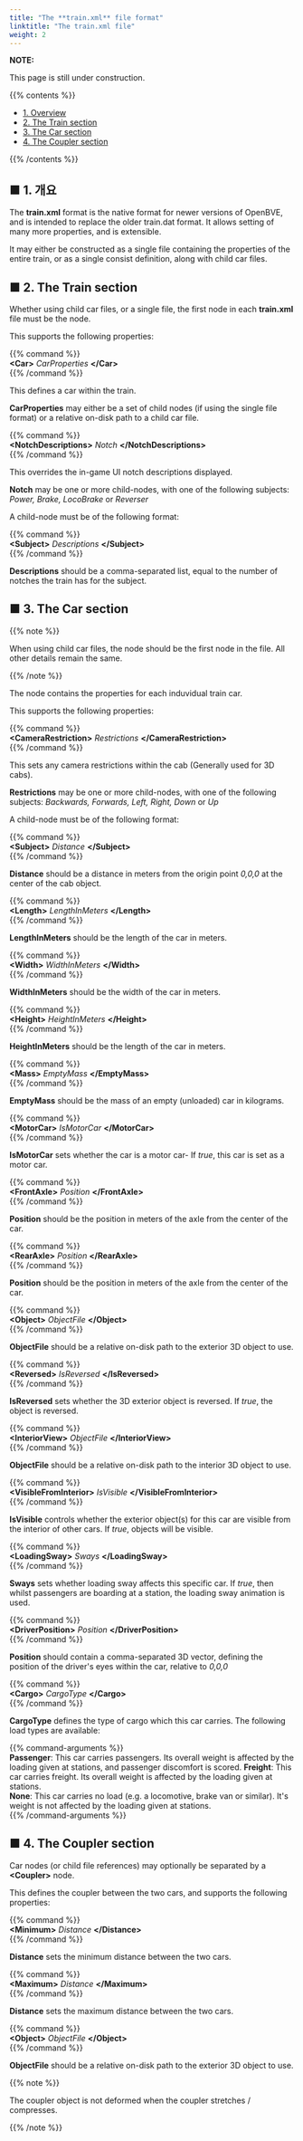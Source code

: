 ```yaml
---
title: "The **train.xml** file format"
linktitle: "The train.xml file"
weight: 2
---
```


**NOTE:**

This page is still under construction.

{{% contents %}}

- [1. Overview](#overview)
- [2. The Train section](#train)
- [3. The Car section](#car)
- [4. The Coupler section](#coupler)

{{% /contents %}}

## <a name="overview"></a>■ 1. 개요

The **train.xml** format is the native format for newer versions of OpenBVE, and is intended to replace the older train.dat format. It allows setting of many more properties, and is extensible.

It may either be constructed as a single file containing the properties of the entire train, or as a single consist definition, along with child car files.

## <a name="train"></a>■ 2. The Train section

Whether using child car files, or a single file, the first node in each **train.xml** file must be the **<Train>** node.

This supports the following properties:

{{% command %}}  
**\<Car>** *CarProperties* **\</Car>**  
{{% /command %}}

This defines a car within the train.

**CarProperties** may either be a set of child nodes (if using the single file format) or a relative on-disk path to a child car file.

{{% command %}}  
**\<NotchDescriptions>** *Notch* **\</NotchDescriptions>**  
{{% /command %}}

This overrides the in-game UI notch descriptions displayed.

**Notch** may be one or more child-nodes, with one of the following subjects: *Power, Brake, LocoBrake* or *Reverser*

A child-node must be of the following format:

{{% command %}}  
**\<Subject>** *Descriptions* **\</Subject>**  
{{% /command %}}

**Descriptions** should be a comma-separated list, equal to the number of notches the train has for the subject.

## <a name="car"></a>■ 3. The Car section

{{% note %}}

When using child car files, the **<Car>** node should be the first node in the file. All other details remain the same.

{{% /note %}}

The **<Car>** node contains the properties for each induvidual train car.

This supports the following properties:

{{% command %}}  
**\<CameraRestriction>** *Restrictions* **\</CameraRestriction>**  
{{% /command %}}

This sets any camera restrictions within the cab (Generally used for 3D cabs).

**Restrictions** may be one or more child-nodes, with one of the following subjects: *Backwards, Forwards, Left, Right, Down* or *Up*

A child-node must be of the following format:

{{% command %}}  
**\<Subject>** *Distance* **\</Subject>**  
{{% /command %}}

**Distance** should be a distance in meters from the origin point *0,0,0* at the center of the cab object.

{{% command %}}  
**\<Length>** *LengthInMeters* **\</Length>**  
{{% /command %}}

**LengthInMeters** should be the length of the car in meters.

{{% command %}}  
**\<Width>** *WidthInMeters* **\</Width>**  
{{% /command %}}

**WidthInMeters** should be the width of the car in meters.

{{% command %}}  
**\<Height>** *HeightInMeters* **\</Height>**  
{{% /command %}}

**HeightInMeters** should be the length of the car in meters.

{{% command %}}  
**\<Mass>** *EmptyMass* **\</EmptyMass>**  
{{% /command %}}

**EmptyMass** should be the mass of an empty (unloaded) car in kilograms.

{{% command %}}  
**\<MotorCar>** *IsMotorCar* **\</MotorCar>**  
{{% /command %}}

**IsMotorCar** sets whether the car is a motor car- If *true*, this car is set as a motor car.

{{% command %}}  
**\<FrontAxle>** *Position* **\</FrontAxle>**  
{{% /command %}}

**Position** should be the position in meters of the axle from the center of the car.

{{% command %}}  
**\<RearAxle>** *Position* **\</RearAxle>**  
{{% /command %}}

**Position** should be the position in meters of the axle from the center of the car.

{{% command %}}  
**\<Object>** *ObjectFile* **\</Object>**  
{{% /command %}}

**ObjectFile** should be a relative on-disk path to the exterior 3D object to use.

{{% command %}}  
**\<Reversed>** *IsReversed* **\</IsReversed>**  
{{% /command %}}

**IsReversed** sets whether the 3D exterior object is reversed. If *true*, the object is reversed.

{{% command %}}  
**\<InteriorView>** *ObjectFile* **\</InteriorView>**  
{{% /command %}}

**ObjectFile** should be a relative on-disk path to the interior 3D object to use.

{{% command %}}  
**\<VisibleFromInterior>** *IsVisible* **\</VisibleFromInterior>**  
{{% /command %}}

**IsVisible** controls whether the exterior object(s) for this car are visible from the interior of other cars. If *true*, objects will be visible.

{{% command %}}  
**\<LoadingSway>** *Sways* **\</LoadingSway>**  
{{% /command %}}

**Sways** sets whether loading sway affects this specific car. If *true*, then whilst passengers are boarding at a station, the loading sway animation is used.

{{% command %}}  
**\<DriverPosition>** *Position* **\</DriverPosition>**  
{{% /command %}}

**Position** should contain a comma-separated 3D vector, defining the position of the driver's eyes within the car, relative to *0,0,0*

{{% command %}}  
**\<Cargo>** *CargoType* **\</Cargo>**  
{{% /command %}}

**CargoType** defines the type of cargo which this car carries. The following load types are available:

{{% command-arguments %}}  
**Passenger**: This car carries passengers. Its overall weight is affected by the loading given at stations, and passenger discomfort is scored.
**Freight**: This car carries freight. Its overall weight is affected by the loading given at stations.  
**None**: This car carries no load (e.g. a locomotive, brake van or similar). It's weight is not affected by the loading given at stations.  
{{% /command-arguments %}}

## <a name="coupler"></a>■ 4. The Coupler section

Car nodes (or child file references) may optionally be separated by a **\<Coupler>** node.

This defines the coupler between the two cars, and supports the following properties:

{{% command %}}  
**\<Minimum>** *Distance* **\</Distance>**  
{{% /command %}}

**Distance** sets the minimum distance between the two cars.

{{% command %}}  
**\<Maximum>** *Distance* **\</Maximum>**  
{{% /command %}}

**Distance** sets the maximum distance between the two cars.

{{% command %}}  
**\<Object>** *ObjectFile* **\</Object>**  
{{% /command %}}

**ObjectFile** should be a relative on-disk path to the exterior 3D object to use.

{{% note %}}

The coupler object is not deformed when the coupler stretches / compresses.

{{% /note %}}